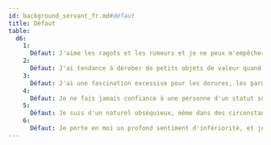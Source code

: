 ```yaml
---
id: background_servant_fr.md#défaut
title: Défaut
table:
  d6:
    1:
      Défaut: J'aime les ragots et les rumeurs et je ne peux m'empêcher de les colporter.
    2:
      Défaut: J'ai tendance à dérober de petits objets de valeur quand l'occasion se présente.
    3:
      Défaut: J'ai une fascination excessive pour les dorures, les parures, et les atours du pouvoir.
    4:
      Défaut: Je ne fais jamais confiance à une personne d'un statut social supérieur au mien.
    5:
      Défaut: Je suis d'un naturel obséquieux, même dans des circonstances qui ne l'exigent pas.
    6:
      Défaut: Je porte en moi un profond sentiment d'infériorité, et je me dévalorise sans cesse.
---
```


